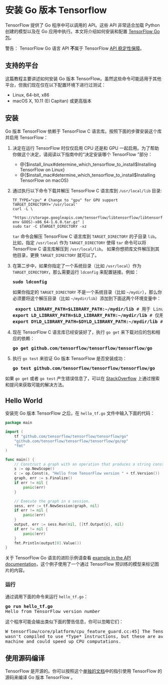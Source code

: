 # 安装 Go 版本 Tensorflow

TensorFlow 提供了 Go 程序中可以调用的 API。这些 API 非常适合加载 Python 创建的模型以及在 Go 应用中执行。本文将介绍如何安装和配置 [TensorFlow Go 包](https://godoc.org/github.com/tensorflow/tensorflow/tensorflow/go)。

警告： TensorFlow Go 语言 API **不**属于 TensorFlow [API 稳定性保障](https://www.tensorflow.org/programmers_guide/version_semantics)。


## 支持的平台

这篇教程主要讲述如何安装 Go 版本 TensorFlow。虽然这些命令可能适用于其他平台，但我们现在仅在以下配置环境下进行过测试：

  * Linux, 64-bit, x86
  * macOS X, 10.11 (El Capitan) 或更高版本


## 安装

Go 版本 TensorFlow 依赖于 TensorFlow C 语言库。按照下面的步骤安装这个库并启用 TensorFlow：

  1. 决定在运行 TensorFlow 时仅仅启用 CPU 还是和 GPU 一起启用。为了帮助你做这个决定，请阅读以下指南中的“决定安装哪个 TensorFlow ”部分：

     * @{$install_linux#determine_which_tensorflow_to_install$Installing TensorFlow on Linux}
     * @{$install_mac#determine_which_tensorflow_to_install$Installing TensorFlow on macOS}

  2. 通过执行以下命令下载并解压 TensorFlow C 语言库到 `/usr/local/lib` 目录:

         TF_TYPE="cpu" # Change to "gpu" for GPU support
         TARGET_DIRECTORY='/usr/local'
         curl -L \
           "https://storage.googleapis.com/tensorflow/libtensorflow/libtensorflow-${TF_TYPE}-$(go env GOOS)-x86_64-1.6.0.tar.gz" |
         sudo tar -C $TARGET_DIRECTORY -xz

     `tar` 命令会解压 TensorFlow C 语言库到 `TARGET_DIRECTORY` 的子目录 `lib`。比如，指定 `/usr/local` 作为 `TARGET_DIRECTORY` 使得 `tar` 命令可以将 TensorFlow C 语言库解压到 `/usr/local/lib`。
     如果你想把库文件解压到其他目录，更换 `TARGET_DIRECTORY` 就可以了。

  3. 在第二步中，如果你指定了一个系统目录（比如 `/usr/local`）作为 `TARGET_DIRECTORY`，那么需要运行 `ldconfig` 来配置链接。例如：

     <pre><b>sudo ldconfig</b></pre>

     如果你指定的 `TARGET_DIRECTORY` 不是一个系统目录（比如 `~/mydir`），那么你必须要将这个解压目录（比如 `~/mydir/lib`）添加到下面这两个环境变量中：

     <pre> <b>export LIBRARY_PATH=$LIBRARY_PATH:~/mydir/lib</b> # 用于 Linux 和 macOS X
     <b>export LD_LIBRARY_PATH=$LD_LIBRARY_PATH:~/mydir/lib</b> # 仅用于 Linux
     <b>export DYLD_LIBRARY_PATH=$DYLD_LIBRARY_PATH:~/mydir/lib</b> # 仅用于 macOS</pre>

  4. 现在 TensorFlow C 语言库已经安装好了，执行 `go get` 来下载对应的包和相应的依赖：

     <pre><b>go get github.com/tensorflow/tensorflow/tensorflow/go</b></pre>

  5. 执行 `go test` 来验证 Go 版本 TensorFlow 是否安装成功： 

     <pre><b>go test github.com/tensorflow/tensorflow/tensorflow/go</b></pre>

如果 `go get` 或者 `go test` 产生错误信息了，可以在 [StackOverflow](http://www.stackoverflow.com/questions/tagged/tensorflow) 上通过搜索和提问来获取可能的解决方法。


## Hello World

安装完 Go 版本 TensorFlow 之后，在 `hello_tf.go` 文件中输入下面的代码：

```go
package main

import (
	tf "github.com/tensorflow/tensorflow/tensorflow/go"
	"github.com/tensorflow/tensorflow/tensorflow/go/op"
	"fmt"
)

func main() {
	// Construct a graph with an operation that produces a string constant.
	s := op.NewScope()
	c := op.Const(s, "Hello from TensorFlow version " + tf.Version())
	graph, err := s.Finalize()
	if err != nil {
		panic(err)
	}

	// Execute the graph in a session.
	sess, err := tf.NewSession(graph, nil)
	if err != nil {
		panic(err)
	}
	output, err := sess.Run(nil, []tf.Output{c}, nil)
	if err != nil {
		panic(err)
	}
	fmt.Println(output[0].Value())
}
```

关于 TensorFlow Go 语言的进阶示例请查看 [example in the API documentation](https://godoc.org/github.com/tensorflow/tensorflow/tensorflow/go#ex-package)，这个例子使用了一个通过 TensorFlow 预训练的模型来标记图片的内容。


### 运行

通过调用下面的命令来运行 `hello_tf.go`：

<pre><b>go run hello_tf.go</b>
Hello from TensorFlow version <i>number</i></pre>

这个程序可能会输出类似下面的警告信息，你可以忽略它们：

<pre>W tensorflow/core/platform/cpu_feature_guard.cc:45] The TensorFlow library
wasn't compiled to use *Type* instructions, but these are available on your
machine and could speed up CPU computations.</pre>


## 使用源码编译

TensorFlow 是开源的。你可以按照这个[单独的文档](https://github.com/tensorflow/tensorflow/blob/master/tensorflow/go/README.md)中的指引使用 TensorFlow 的源码来编译 Go 版本 TensorFlow 。
